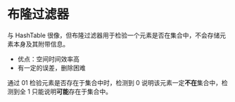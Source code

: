 # 布隆过滤器

与 HashTable 很像，但布隆过滤器用于检验一个元素是否在集合中，不会存储元素本身及其附带信息。

- 优点：空间时间效率高
- 有一定的误差，删除困难

通过 01 检验元素是否存在于集合中时，检测到 0 说明该元素一定**不在**集合中，检测到全 1 只能说明**可能**存在于集合中。
